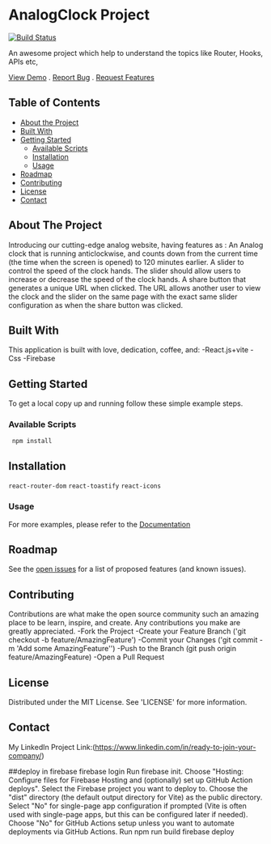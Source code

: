 # AnalogClock Project

[![Build Status](https://travis-ci.org/joemccann/dillinger.svg?branch=master)](https://travis-ci.org/joemccann/dillinger)

An awesome project which help to understand the topics like Router, Hooks, APIs etc,

[View Demo]((https://clockproject-4eda3.web.app/)) . [Report Bug](https://github.com/Ravipal123) . [Request Features](https://github.com/Ravipal123)

## Table of Contents
- [About the Project](#about-the-project)
- [Built With](#built-with)
- [Getting Started](#getting-started)
  - [Available Scripts](#prerequisites)
  - [Installation](#installation)
  - [Usage](#usage)
- [Roadmap](#roadmap)
- [Contributing](#contributing)
- [License](#license)
- [Contact](#contact)


## About The Project
Introducing our cutting-edge analog website, having features as : 
An Analog clock that is running anticlockwise, and counts down from the current time (the time when the screen is opened) to 120 minutes earlier.
A slider to control the speed of the clock hands. The slider should allow users to increase or decrease the speed of the clock hands.
A share button that generates a unique URL when clicked. The URL allows another user to view the clock and the slider on the same page with the exact same slider configuration as when the share button was clicked.


## Built With
This application is built with love, dedication, coffee, and:
-React.js+vite
-Css
-Firebase

## Getting Started
To get a local copy up and running follow these simple example steps.

### Available Scripts
``` npm install```

## Installation
```react-router-dom```
```react-toastify```
```react-icons```

### Usage
For more examples, please refer to the [Documentation](https://github.com/Ravipal123/Clock_project)

## Roadmap
See the [open issues](https://github.com/Ravipal123/Clock_project) for a list of proposed features (and known issues).

## Contributing
Contributions are what make the open source community such an amazing place to be learn, inspire, and create. Any contributions you make are greatly appreciated.
-Fork the Project
-Create your Feature Branch ('git checkout -b feature/AmazingFeature')
-Commit your Changes ('git commit -m 'Add some AmazingFeature'')
-Push to the Branch (git push origin feature/AmazingFeature)
-Open a Pull Request

## License
Distributed under the MIT License. See 'LICENSE' for more information.

## Contact
My LinkedIn Project Link:(https://www.linkedin.com/in/ready-to-join-your-company/)

##deploy in firebase
firebase login
Run firebase init.
Choose "Hosting: Configure files for Firebase Hosting and (optionally) set up GitHub Action deploys".
Select the Firebase project you want to deploy to.
Choose the "dist" directory (the default output directory for Vite) as the public directory.
Select "No" for single-page app configuration if prompted (Vite is often used with single-page apps, but this can be configured later if needed).
Choose "No" for GitHub Actions setup unless you want to automate deployments via GitHub Actions.
Run npm run build
firebase deploy

